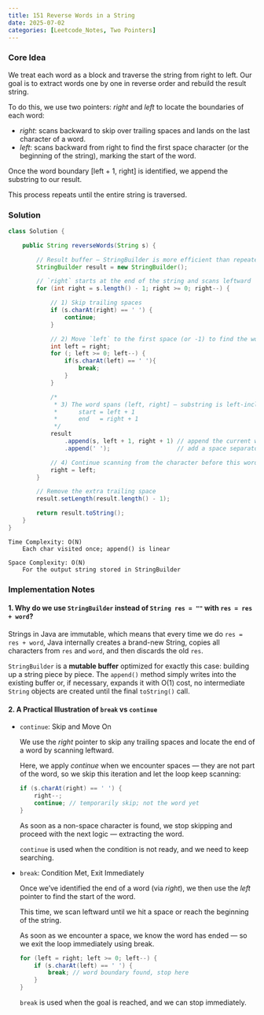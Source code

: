 ```yaml
---
title: 151 Reverse Words in a String
date: 2025-07-02
categories: [Leetcode_Notes, Two Pointers]
---
```


### Core Idea
We treat each word as a block and traverse the string from right to left. Our goal is to extract words one by one in reverse order and rebuild the result string.

To do this, we use two pointers: *right* and *left* to locate the boundaries of each word:
- *right*: scans backward to skip over trailing spaces and lands on the last character of a word.
- *left*: scans backward from right to find the first space character (or the beginning of the string), marking the start of the word.

Once the word boundary [left + 1, right] is identified, we append the substring to our result.

This process repeats until the entire string is traversed.

### Solution

```java
class Solution {

    public String reverseWords(String s) {

        // Result buffer — StringBuilder is more efficient than repeated "+"
        StringBuilder result = new StringBuilder();

        // `right` starts at the end of the string and scans leftward
        for (int right = s.length() - 1; right >= 0; right--) {

            // 1) Skip trailing spaces
            if (s.charAt(right) == ' ') {
                continue;
            }

            // 2) Move `left` to the first space (or -1) to find the word start
            int left = right;
            for (; left >= 0; left--) {
                if(s.charAt(left) == ' '){
                    break;
                }
            }

            /*
             * 3) The word spans (left, right] — substring is left-inclusive/right-exclusive:
             *      start = left + 1
             *      end   = right + 1
             */
            result
                .append(s, left + 1, right + 1) // append the current word
                .append(' ');                   // add a space separator

            // 4) Continue scanning from the character before this word
            right = left;
        }

        // Remove the extra trailing space
        result.setLength(result.length() - 1);

        return result.toString();
    }
}
```

```
Time Complexity: O(N)
    Each char visited once; append() is linear

Space Complexity: O(N)
	For the output string stored in StringBuilder
```

### Implementation Notes
#### 1. Why do we use `StringBuilder` instead of `String res = ""` with `res = res + word`?
Strings in Java are immutable, which means that every time we do `res = res + word`, Java internally creates a brand-new String, copies all characters from `res` and `word`, and then discards the old `res`.

`StringBuilder` is a **mutable buffer** optimized for exactly this case: building up a string piece by piece. The `append()` method simply writes into the existing buffer or, if necessary, expands it with O(1) cost, no intermediate `String` objects are created until the final `toString()` call.

#### 2. A Practical Illustration of `break` vs `continue`
-  `continue`: Skip and Move On
    
    We use the *right* pointer to skip any trailing spaces and locate the end of a word by scanning leftward.
    
    Here, we apply *continue* when we encounter spaces — they are not part of the word, so we skip this iteration and let the loop keep scanning:

    ```java
    if (s.charAt(right) == ' ') {
        right--;
        continue; // temporarily skip; not the word yet
    }
    ```

    As soon as a non-space character is found, we stop skipping and proceed with the next logic — extracting the word. 
    
    `continue` is used when the condition is not ready, and we need to keep searching.

- `break`: Condition Met, Exit Immediately
    
    Once we’ve identified the end of a word (via *right*), we then use the *left* pointer to find the start of the word.

    This time, we scan leftward until we hit a space or reach the beginning of the string.

    As soon as we encounter a space, we know the word has ended — so we exit the loop immediately using break.

    ```java
    for (left = right; left >= 0; left--) {
        if (s.charAt(left) == ' ') {
            break; // word boundary found, stop here
        }
    }
    ```
    `break` is used when the goal is reached, and we can stop immediately.

